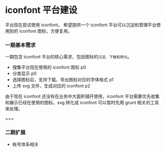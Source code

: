 # iconfont 平台建设
平台现在尝试使用 iconfont， 希望提供一个 iconfont 平台可以沉淀和管理平台使用到的 iconfont 图标，方便复用。

### 一期基本需求
一期包含 iconfont 平台的核心需求，包括图标的`沉淀、下载和转化`。

+ 搜集平台现在使用的 iconfont 图标  p0
+ 分类显示  p0
+ 选择图标后，支持下载、导出图标对应的字体格式  p1
+ 上传 svg 文件，生成对应的 iconfont p2

由于现在 iconfont 还没有在业务中大面积铺开使用，iconfont 平台需要优先收集和展示已经在使用的图标。svg 转化成 iconfont 可以暂时先用 grunt 相关的工具来处理。

=== 
### 二期扩展
+ 帐号体系相关
